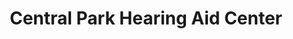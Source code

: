 ---
title: "Central Park Hearing Aid Center"
url: /fredericksburg/central-park-hearing-aid-center/
shop: hearing aids
---